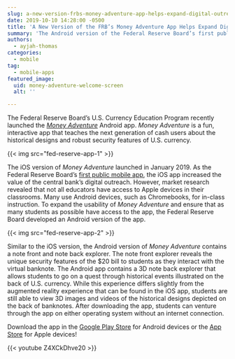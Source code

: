 ```yaml
---
slug: a-new-version-frbs-money-adventure-app-helps-expand-digital-outreach
date: 2019-10-10 14:28:00 -0500
title: 'A New Version of the FRB’s Money Adventure App Helps Expand Digital Outreach'
summary: 'The Android version of the Federal Reserve Board’s first public mobile app, Money Adventure, is now available&#46; See how market research led to its development, and how it differs from the iOS version&#46;'
authors:
  - ayjah-thomas
categories:
  - mobile
tag:
  - mobile-apps
featured_image:
  uid: money-adventure-welcome-screen
  alt: ''

---
```


The Federal Reserve Board’s U.S. Currency Education Program recently launched the _[Money Adventure](https://www.uscurrency.gov/educational-materials/classrooms/money-adventure-mobile-app)_ Android app. _Money Adventure_ is a fun, interactive app that teaches the next generation of cash users about the historical designs and robust security features of U.S. currency.

{{< img src="fed-reserve-app-1" >}}

The iOS version of _Money Adventure_ launched in January 2019. As the Federal Reserve Board’s [first public mobile app](https://digital.gov/2019/03/05/using-augmented-reality-teach-kids-about-currency/), the iOS app increased the value of the central bank’s digital outreach. However, market research revealed that not all educators have access to Apple devices in their classrooms. Many use Android devices, such as Chromebooks, for in-class instruction. To expand the usability of _Money Adventure_ and ensure that as many students as possible have access to the app, the Federal Reserve Board developed an Android version of the app.

{{< img src="fed-reserve-app-2" >}}

Similar to the iOS version, the Android version of _Money Adventure_ contains a note front and note back explorer. The note front explorer reveals the unique security features of the $20 bill to students as they interact with the virtual banknote. The Android app contains a 3D note back explorer that allows students to go on a quest through historical events illustrated on the back of U.S. currency. While this experience differs slightly from the augmented reality experience that can be found in the iOS app, students are still able to view 3D images and videos of the historical designs depicted on the back of banknotes. After downloading the app, students can venture through the app on either operating system without an internet connection.

Download the app in the [Google Play Store](https://play.google.com/store/apps/details?id=com.taoti.moneyadventure) for Android devices or the [App Store](https://apps.apple.com/us/app/money-adventure/id1446642877) for Apple devices!

{{< youtube Z4XCkDhve20 >}}
